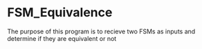# FSM_Equivalence
The purpose of this program is to recieve two FSMs as inputs and determine if they are equivalent or not
